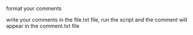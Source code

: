 format your comments

write your comments in the file.txt file, run the script and the comment will appear in the comment.txt file
